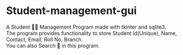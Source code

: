 # Student-management-gui
A Student 🧑‍🎓 Management Program made with tkinter and sqlite3.<br>
The program provides functionality to store Student Id(Unique), Name, Contact, Email, Roll No, Branch.<br>
You can also Search 🔎 in this program.
